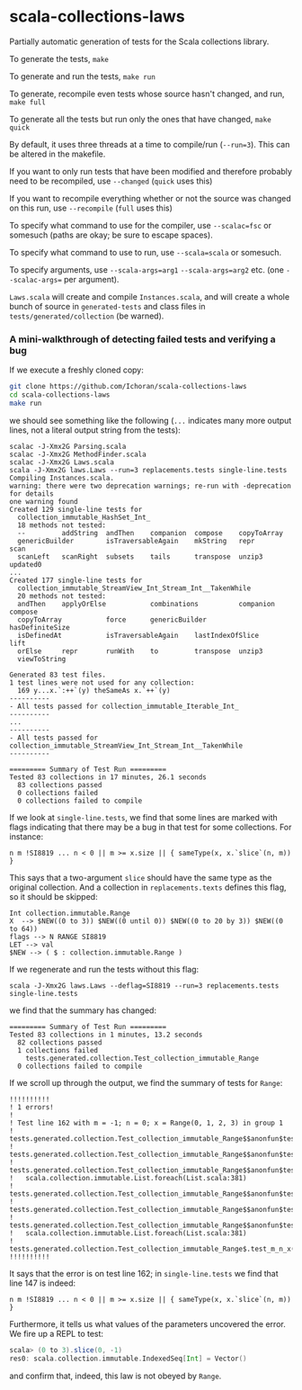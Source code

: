 scala-collections-laws
======================

Partially automatic generation of tests for the Scala collections library.

To generate the tests, `make`

To generate and run the tests, `make run`

To generate, recompile even tests whose source hasn't changed, and run, `make full`

To generate all the tests but run only the ones that have changed, `make quick`

By default, it uses three threads at a time to compile/run (`--run=3`).  This can be altered in the makefile.
 
If you want to only run tests that have been modified and therefore probably need to be recompiled, use `--changed` (`quick` uses this)
 
If you want to recompile everything whether or not the source was changed on this run, use `--recompile` (`full` uses this)
 
To specify what command to use for the compiler, use `--scalac=fsc` or somesuch (paths are okay; be sure to escape spaces).
 
To specify what command to use to run, use `--scala=scala` or somesuch.
 
To specify arguments, use `--scala-args=arg1` `--scala-args=arg2` etc. (one `--scalac-args=` per argument).

`Laws.scala` will create and compile `Instances.scala`, and will create a whole bunch of source in `generated-tests` and class files in `tests/generated/collection` (be warned).

### A mini-walkthrough of detecting failed tests and verifying a bug

If we execute a freshly cloned copy:

```bash
git clone https://github.com/Ichoran/scala-collections-laws
cd scala-collections-laws
make run
```

we should see something like the following (`...` indicates many more output lines, not a literal output string from the tests):

```
scalac -J-Xmx2G Parsing.scala
scalac -J-Xmx2G MethodFinder.scala
scalac -J-Xmx2G Laws.scala
scala -J-Xmx2G laws.Laws --run=3 replacements.tests single-line.tests
Compiling Instances.scala.
warning: there were two deprecation warnings; re-run with -deprecation for details
one warning found
Created 129 single-line tests for
  collection_immutable_HashSet_Int_
  18 methods not tested:
  --         addString  andThen    companion  compose    copyToArray           
  genericBuilder        isTraversableAgain    mkString   repr       scan       
  scanLeft   scanRight  subsets    tails      transpose  unzip3     updated0   
...
Created 177 single-line tests for
  collection_immutable_StreamView_Int_Stream_Int__TakenWhile
  20 methods not tested:
  andThen    applyOrElse           combinations          companion  compose    
  copyToArray           force      genericBuilder        hasDefiniteSize       
  isDefinedAt           isTraversableAgain    lastIndexOfSlice      lift       
  orElse     repr       runWith    to         transpose  unzip3     
  viewToString          

Generated 83 test files.
1 test lines were not used for any collection: 
  169 y...x.`:++`(y) theSameAs x.`++`(y)
----------
- All tests passed for collection_immutable_Iterable_Int_
----------
...
----------
- All tests passed for collection_immutable_StreamView_Int_Stream_Int__TakenWhile
----------

========= Summary of Test Run =========
Tested 83 collections in 17 minutes, 26.1 seconds
  83 collections passed
  0 collections failed
  0 collections failed to compile
```

If we look at `single-line.tests`, we find that some lines are marked with flags indicating that there may be a bug in that test for some collections.  For instance:

```
n m !SI8819 ... n < 0 || m >= x.size || { sameType(x, x.`slice`(n, m)) }
```

This says that a two-argument `slice` should have the same type as the original collection.  And a collection in `replacements.texts` defines this flag, so it should be skipped:

```
Int collection.immutable.Range
X  --> $NEW((0 to 3)) $NEW((0 until 0)) $NEW((0 to 20 by 3)) $NEW((0 to 64))
flags --> N RANGE SI8819
LET --> val
$NEW --> ( $ : collection.immutable.Range )
```

If we regenerate and run the tests without this flag:

```
scala -J-Xmx2G laws.Laws --deflag=SI8819 --run=3 replacements.tests single-line.tests
```

we find that the summary has changed:

```
========= Summary of Test Run =========
Tested 83 collections in 1 minutes, 13.2 seconds
  82 collections passed
  1 collections failed
    tests.generated.collection.Test_collection_immutable_Range
  0 collections failed to compile
```

If we scroll up through the output, we find the summary of tests for `Range`:

```
!!!!!!!!!!
! 1 errors!
! 
! Test line 162 with m = -1; n = 0; x = Range(0, 1, 2, 3) in group 1
!   tests.generated.collection.Test_collection_immutable_Range$$anonfun$test_m_n_x$1$$anonfun$apply$mcVI$sp$17.apply$mcVI$sp(Test_collection_immutable_Range.scala:394)
!   tests.generated.collection.Test_collection_immutable_Range$$anonfun$test_m_n_x$1$$anonfun$apply$mcVI$sp$17.apply(Test_collection_immutable_Range.scala:389)
!   tests.generated.collection.Test_collection_immutable_Range$$anonfun$test_m_n_x$1$$anonfun$apply$mcVI$sp$17.apply(Test_collection_immutable_Range.scala:389)
!   scala.collection.immutable.List.foreach(List.scala:381)
!   tests.generated.collection.Test_collection_immutable_Range$$anonfun$test_m_n_x$1.apply$mcVI$sp(Test_collection_immutable_Range.scala:389)
!   tests.generated.collection.Test_collection_immutable_Range$$anonfun$test_m_n_x$1.apply(Test_collection_immutable_Range.scala:389)
!   tests.generated.collection.Test_collection_immutable_Range$$anonfun$test_m_n_x$1.apply(Test_collection_immutable_Range.scala:389)
!   scala.collection.immutable.List.foreach(List.scala:381)
!   tests.generated.collection.Test_collection_immutable_Range$.test_m_n_x(Test_collection_immutable_Range.scala:389)
!!!!!!!!!!
```

It says that the error is on test line 162; in `single-line.tests` we find that line 147 is indeed:

```
n m !SI8819 ... n < 0 || m >= x.size || { sameType(x, x.`slice`(n, m)) }
```

Furthermore, it tells us what values of the parameters uncovered the error.  We fire up a REPL to test:

```scala
scala> (0 to 3).slice(0, -1)
res0: scala.collection.immutable.IndexedSeq[Int] = Vector()
```

and confirm that, indeed, this law is not obeyed by `Range`.
